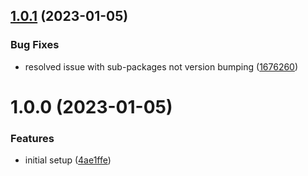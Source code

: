 ## [1.0.1](https://github.com/Salable/Javascript-SDK/compare/v1.0.0...v1.0.1) (2023-01-05)


### Bug Fixes

* resolved issue with sub-packages not version bumping ([1676260](https://github.com/Salable/Javascript-SDK/commit/16762607e6322b4c1901780cd4aa7eebecdb1b1a))

# 1.0.0 (2023-01-05)

### Features

- initial setup ([4ae1ffe](https://github.com/Salable/js-sdk/commit/4ae1ffe9393931e55184b45d4d1d72fa08334cb4))
